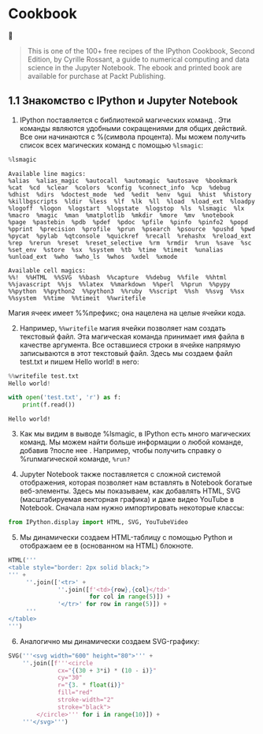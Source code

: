 # Cookbook
:scroll:  
> This is one of the 100+ free recipes of the IPython Cookbook, Second Edition, by Cyrille Rossant, a guide to numerical computing and data science in the Jupyter Notebook. The ebook and printed book are available for purchase at Packt Publishing.

## 1.1 Знакомство с IPython и Jupyter Notebook

1. IPython поставляется с библиотекой магических команд . Эти команды являются удобными сокращениями для общих действий. Все они начинаются с %(символа процента). Мы можем получить список всех магических команд с помощью `%lsmagic`:

```python
%lsmagic
```

	Available line magics:
	%alias  %alias_magic  %autocall  %automagic  %autosave  %bookmark  %cat  %cd  %clear  %colors  %config  %connect_info  %cp  %debug  %dhist  %dirs  %doctest_mode  %ed  %edit  %env  %gui  %hist  %history  %killbgscripts  %ldir  %less  %lf  %lk  %ll  %load  %load_ext  %loadpy  %logoff  %logon  %logstart  %logstate  %logstop  %ls  %lsmagic  %lx  %macro  %magic  %man  %matplotlib  %mkdir  %more  %mv  %notebook  %page  %pastebin  %pdb  %pdef  %pdoc  %pfile  %pinfo  %pinfo2  %popd  %pprint  %precision  %profile  %prun  %psearch  %psource  %pushd  %pwd  %pycat  %pylab  %qtconsole  %quickref  %recall  %rehashx  %reload_ext  %rep  %rerun  %reset  %reset_selective  %rm  %rmdir  %run  %save  %sc  %set_env  %store  %sx  %system  %tb  %time  %timeit  %unalias  %unload_ext  %who  %who_ls  %whos  %xdel  %xmode

	Available cell magics:
	%%!  %%HTML  %%SVG  %%bash  %%capture  %%debug  %%file  %%html  %%javascript  %%js  %%latex  %%markdown  %%perl  %%prun  %%pypy  %%python  %%python2  %%python3  %%ruby  %%script  %%sh  %%svg  %%sx  %%system  %%time  %%timeit  %%writefile

Магия ячеек имеет %%префикс; она нацелена на целые ячейки кода.

2. Например, `%%writefile` магия ячейки позволяет нам создать текстовый файл. Эта магическая команда принимает имя файла в качестве аргумента. Все оставшиеся строки в ячейке напрямую записываются в этот текстовый файл. Здесь мы создаем файл test.txt и пишем Hello world! в него:

```python
%%writefile test.txt
Hello world!
```
```python
with open('test.txt', 'r') as f:
    print(f.read())
```
	Hello world!
    
3.  Как мы видим в выводе %lsmagic, в IPython есть много магических команд. Мы можем найти больше информации о любой команде, добавив ?после нее . Например, чтобы получить справку о %runмагической команде, `%run?`

4. Jupyter Notebook также поставляется с сложной системой отображения, которая позволяет нам вставлять в Notebook богатые веб-элементы. Здесь мы показываем, как добавлять HTML, SVG (масштабируемая векторная графика) и даже видео YouTube в Notebook. Сначала нам нужно импортировать некоторые классы:

```python
from IPython.display import HTML, SVG, YouTubeVideo
```
5.  Мы динамически создаем HTML-таблицу с помощью Python и отображаем ее в (основанном на HTML) блокноте.

```python
HTML('''
<table style="border: 2px solid black;">
''' +
     ''.join(['<tr>' +
              ''.join([f'<td>{row},{col}</td>'
                       for col in range(5)]) +
              '</tr>' for row in range(5)]) +
     '''
</table>
''')
```

6. Аналогично мы динамически создаем SVG-графику:

```python
SVG('''<svg width="600" height="80">''' +
    ''.join([f'''<circle
              cx="{(30 + 3*i) * (10 - i)}"
              cy="30"
              r="{3. * float(i)}"
              fill="red"
              stroke-width="2"
              stroke="black">
        </circle>''' for i in range(10)]) +
    '''</svg>''')
```

